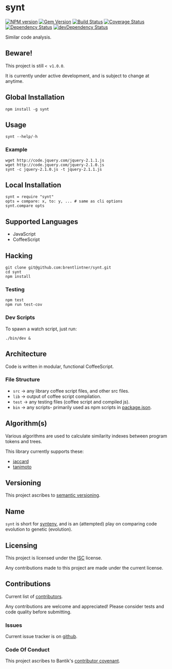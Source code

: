 # synt

[![NPM version](https://badge.fury.io/js/synt.svg)](http://badge.fury.io/js/synt)
[![Gem Version](https://badge.fury.io/rb/synt.svg)](http://badge.fury.io/rb/synt)
[![Build Status](https://drone.io/github.com/brentlintner/synt/status.png)](https://drone.io/github.com/brentlintner/synt/latest)
[![Coverage Status](https://img.shields.io/coveralls/brentlintner/synt.svg)](https://coveralls.io/r/brentlintner/synt)
[![Dependency Status](https://david-dm.org/brentlintner/synt.svg)](https://david-dm.org/brentlintner/synt)
[![devDependency Status](https://david-dm.org/brentlintner/synt/dev-status.svg)](https://david-dm.org/brentlintner/synt#info=devDependencies)

Similar code analysis.

## Beware!

This project is still `< v1.0.0`.

It is currently under active development, and is subject to change at anytime.

## Global Installation

    npm install -g synt

## Usage

    synt --help/-h

### Example

    wget http://code.jquery.com/jquery-2.1.1.js
    wget http://code.jquery.com/jquery-2.1.0.js
    synt -c jquery-2.1.0.js -t jquery-2.1.1.js

## Local Installation

    synt = require "synt"
    opts = compare: x, to: y, ... # same as cli options
    synt.compare opts

## Supported Languages

* JavaScript
* CoffeeScript

## Hacking

    git clone git@github.com:brentlintner/synt.git
    cd synt
    npm install

### Testing

    npm test
    npm run test-cov

### Dev Scripts

To spawn a watch script, just run:

    ./bin/dev &

## Architecture

Code is written in modular, functional CoffeeScript.

### File Structure

* `src` -> any library coffee script files, and other src files.
* `lib` -> output of coffee script compilation.
* `test` -> any testing files (coffee script and compiled js).
* `bin` -> any scripts- primarily used as npm scripts in [package.json](package.json).

## Algorithm(s)

Various algorithms are used to calculate similarity indexes between program tokens and trees.

This library currently supports these:

* [jaccard](src/similar/jaccard.coffee)
* [tanimoto](src/similar/tanimoto.coffee)

## Versioning

This project ascribes to [semantic versioning](http://semver.org).

## Name

`synt` is short for [synteny](http://en.wikipedia.org/wiki/Synteny), and is
an (attempted) play on comparing code evolution to genetic (evolution).

## Licensing

This project is licensed under the [ISC](http://en.wikipedia.org/wiki/ISC_license) license.

Any contributions made to this project are made under the current license.

## Contributions

Current list of [contributors](https://github.com/brentlintner/synt/graphs/contributors).

Any contributions are welcome and appreciated!
Please consider tests and code quality before submitting.

### Issues

Current issue tracker is on [github](https://github.com/brentlintner/synt/issues).

### Code Of Conduct

This project ascribes to Bantik's [contributor covenant](https://github.com/Bantik/contributor_covenant/blob/master/CODE_OF_CONDUCT.md).
